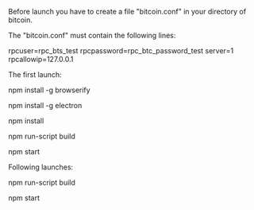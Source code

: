 Before launch you have to create a file "bitcoin.conf" in your directory of bitcoin.

The "bitcoin.conf" must contain the following lines:


rpcuser=rpc_bts_test
rpcpassword=rpc_btc_password_test
server=1
rpcallowip=127.0.0.1



The first launch:

npm install -g browserify

npm install -g electron

npm install

npm run-script build

npm start

Following launches:

npm run-script build

npm start
